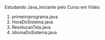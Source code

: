 Estudando Java_iniciante pelo Curso em Vídeo

1. primeiroprograma.java
2. HoraDoSistema.java
3. ResolucaoTela.java
4. IdiomaDoSistema.java


